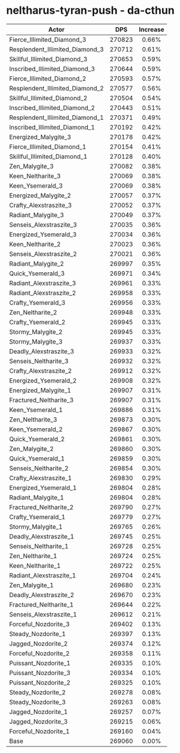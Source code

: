 # neltharus-tyran-push - da-cthun
| Actor | DPS | Increase |
|---|:---:|:---:|
|Fierce_Illimited_Diamond_3|270823|0.66%|
|Resplendent_Illimited_Diamond_3|270712|0.61%|
|Skillful_Illimited_Diamond_3|270653|0.59%|
|Inscribed_Illimited_Diamond_3|270644|0.59%|
|Fierce_Illimited_Diamond_2|270593|0.57%|
|Resplendent_Illimited_Diamond_2|270577|0.56%|
|Skillful_Illimited_Diamond_2|270504|0.54%|
|Inscribed_Illimited_Diamond_2|270443|0.51%|
|Resplendent_Illimited_Diamond_1|270371|0.49%|
|Inscribed_Illimited_Diamond_1|270192|0.42%|
|Energized_Malygite_3|270178|0.42%|
|Fierce_Illimited_Diamond_1|270154|0.41%|
|Skillful_Illimited_Diamond_1|270128|0.40%|
|Zen_Malygite_3|270082|0.38%|
|Keen_Neltharite_3|270069|0.38%|
|Keen_Ysemerald_3|270069|0.38%|
|Energized_Malygite_2|270057|0.37%|
|Crafty_Alexstraszite_3|270052|0.37%|
|Radiant_Malygite_3|270049|0.37%|
|Senseis_Alexstraszite_3|270035|0.36%|
|Energized_Ysemerald_3|270034|0.36%|
|Keen_Neltharite_2|270023|0.36%|
|Senseis_Alexstraszite_2|270021|0.36%|
|Radiant_Malygite_2|269997|0.35%|
|Quick_Ysemerald_3|269971|0.34%|
|Radiant_Alexstraszite_3|269961|0.33%|
|Radiant_Alexstraszite_2|269958|0.33%|
|Crafty_Ysemerald_3|269956|0.33%|
|Zen_Neltharite_2|269948|0.33%|
|Crafty_Ysemerald_2|269945|0.33%|
|Stormy_Malygite_2|269945|0.33%|
|Stormy_Malygite_3|269937|0.33%|
|Deadly_Alexstraszite_3|269933|0.32%|
|Senseis_Neltharite_3|269932|0.32%|
|Crafty_Alexstraszite_2|269912|0.32%|
|Energized_Ysemerald_2|269908|0.32%|
|Energized_Malygite_1|269907|0.31%|
|Fractured_Neltharite_3|269907|0.31%|
|Keen_Ysemerald_1|269886|0.31%|
|Zen_Neltharite_3|269873|0.30%|
|Keen_Ysemerald_2|269867|0.30%|
|Quick_Ysemerald_2|269861|0.30%|
|Zen_Malygite_2|269860|0.30%|
|Quick_Ysemerald_1|269859|0.30%|
|Senseis_Neltharite_2|269854|0.30%|
|Crafty_Alexstraszite_1|269830|0.29%|
|Energized_Ysemerald_1|269804|0.28%|
|Radiant_Malygite_1|269804|0.28%|
|Fractured_Neltharite_2|269790|0.27%|
|Crafty_Ysemerald_1|269779|0.27%|
|Stormy_Malygite_1|269765|0.26%|
|Deadly_Alexstraszite_1|269745|0.25%|
|Senseis_Neltharite_1|269728|0.25%|
|Zen_Neltharite_1|269724|0.25%|
|Keen_Neltharite_1|269722|0.25%|
|Radiant_Alexstraszite_1|269704|0.24%|
|Zen_Malygite_1|269680|0.23%|
|Deadly_Alexstraszite_2|269670|0.23%|
|Fractured_Neltharite_1|269644|0.22%|
|Senseis_Alexstraszite_1|269612|0.21%|
|Forceful_Nozdorite_3|269402|0.13%|
|Steady_Nozdorite_1|269397|0.13%|
|Jagged_Nozdorite_2|269374|0.12%|
|Forceful_Nozdorite_2|269358|0.11%|
|Puissant_Nozdorite_1|269335|0.10%|
|Puissant_Nozdorite_3|269334|0.10%|
|Puissant_Nozdorite_2|269325|0.10%|
|Steady_Nozdorite_2|269278|0.08%|
|Steady_Nozdorite_3|269263|0.08%|
|Jagged_Nozdorite_1|269257|0.07%|
|Jagged_Nozdorite_3|269215|0.06%|
|Forceful_Nozdorite_1|269160|0.04%|
|Base|269060|0.00%|
